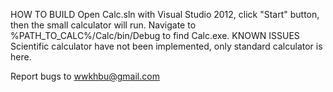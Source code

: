 HOW TO BUILD
	Open Calc.sln with Visual Studio 2012, click "Start" button, then the small calculator will run. 
	Navigate to %PATH_TO_CALC%/Calc/bin/Debug to find Calc.exe. 
KNOWN ISSUES
	Scientific calculator have not been implemented, only standard calculator is here. 
	
Report bugs to wwkhbu@gmail.com
